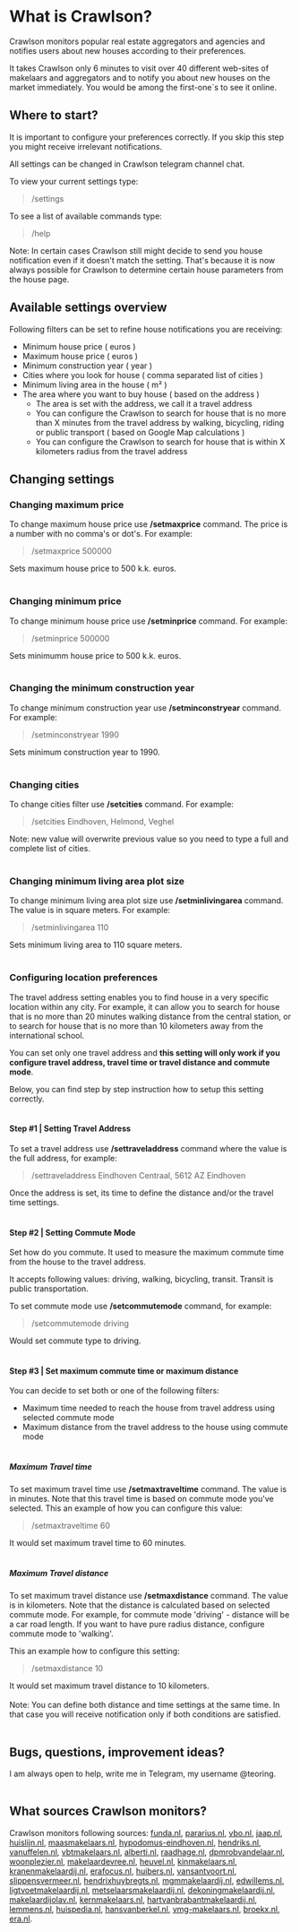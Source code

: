 # What is Crawlson?

Crawlson monitors popular real estate aggregators and agencies and notifies users about new houses according to their preferences. 

It takes Crawlson only 6 minutes to visit over 40 different web-sites of makelaars and aggregators and to notify you about new houses on the market immediately. You would be among the first-one`s to see it online.

## Where to start?
It is important to configure your preferences correctly. If you skip this step you might receive irrelevant notifications.

All settings can be changed in Crawlson telegram channel chat.

 To view your current settings type:
> /settings

To see a list of available commands type:
>/help

Note: In certain cases Crawlson still might decide to send you house notification even if it doesn't match the setting. That's because it is now always possible for Crawlson to determine certain house parameters from the house page.

## Available settings overview
Following filters can be set to refine house notifications you are receiving:

- Minimum house price ( euros )
- Maximum house price ( euros )
- Minimum construction year ( year )
- Cities where you look for house ( comma separated list of cities )
- Minimum living area in the house ( m² )
- The area where you want to buy house ( based on the address )
	- The area is set with the address, we call it a travel address
	- You can configure the Crawlson to search for house that is no more than X minutes from the travel address by walking, bicycling, riding or public transport ( based on Google Map calculations )
	- You can configure the Crawlson to search for house that is within X kilometers radius from the travel address

## Changing settings

### Changing maximum price
To change maximum house price use **/setmaxprice** command.  The price is a number with no comma's or dot's. For example:
>/setmaxprice 500000

Sets maximum house price to 500 k.k. euros.
<br></br>

### Changing minimum price
To change minimum house price use **/setminprice** command.  For example:
>/setminprice 500000

Sets minimumm house price to 500 k.k. euros.
<br></br>


### Changing the minimum construction year

To change minimum construction year use **/setminconstryear** command.  For example:
>/setminconstryear 1990

Sets minimum construction year to 1990.
<br></br>

### Changing cities 

To change cities filter use **/setcities** command. For example:
>/setcities Eindhoven, Helmond, Veghel

Note: new value will overwrite previous value so you need to type a full and complete list of cities.
<br></br>


### Changing minimum living area plot size

To change minimum living area plot size  use **/setminlivingarea** command.  The value is in square meters. For example:
>/setminlivingarea 110

Sets minimum living area to 110 square meters.
<br></br>

### Configuring location preferences
The travel address setting enables you to find house in a very specific location within any city. For example, it can allow you to search for house that is no more than 20 minutes walking distance from the central station, or to search for house that is no more than 10 kilometers away from the international school.

You can set only one travel address and **this setting will only work if you configure travel address, travel time or travel distance and commute mode**.

Below, you can find step by step instruction how to setup this setting correctly.
<br></br>

#### Step #1 | Setting Travel Address
To set a travel address use **/settraveladdress** command where the value is the full address, for example:
>/settraveladdress Eindhoven Centraal, 5612 AZ Eindhoven

Once the address is set, its time to define the distance and/or the travel time settings.
<br></br>

#### Step #2 | Setting Commute Mode
Set how do you commute. It used to measure the maximum commute time from the house to the travel address. 

It accepts following values: driving,  walking, bicycling, transit. Transit is public transportation.

To set commute mode use **/setcommutemode** command, for example:
> /setcommutemode driving

Would set commute type to driving.
<br></br>

#### Step #3 | Set maximum commute time or maximum distance
You can decide to set both or one of the following filters:
- Maximum time needed to reach the house from travel address using selected commute mode
- Maximum distance from the travel address to the house using commute mode
<br></br>

##### Maximum Travel time
To set maximum travel time use **/setmaxtraveltime** command. The value is in minutes. Note that this travel time is based on commute mode you've selected. This an example of how you can configure this value:
> /setmaxtraveltime 60

It  would set maximum travel time to 60  minutes. 
<br></br>
##### Maximum Travel distance
To set maximum travel distance use **/setmaxdistance** command. The value is in kilometers. Note that the distance is calculated based on selected commute mode. For example, for commute mode 'driving' - distance will be a car road length. If you want to have pure radius distance, configure commute mode to 'walking'.

This an example how to configure this setting:
> /setmaxdistance 10

It would set maximum travel distance to 10 kilometers.
<br></br>
Note: You can define both distance and time settings at the same time. In that case you will receive notification only if both conditions are satisfied.
<br></br>

## Bugs, questions, improvement ideas?
I am always open to help, write me in Telegram, my username @teoring.
<br></br>


## What sources Crawlson monitors?
Crawlson monitors following sources: [funda.nl](https://funda.nl/ "https://funda.nl"), [pararius.nl](https://pararius.nl/ "https://pararius.nl"), [vbo.nl](https://vbo.nl/ "https://vbo.nl"), [jaap.nl](https://jaap.nl/ "https://jaap.nl"), [huislijn.nl](https://huislijn.nl/ "https://huislijn.nl"), [maasmakelaars.nl](https://maasmakelaars.nl/ "https://maasmakelaars.nl"), [hypodomus-eindhoven.nl](https://hypodomus-eindhoven.nl/ "https://hypodomus-eindhoven.nl"), [hendriks.nl](https://hendriks.nl/ "https://hendriks.nl"), [vanuffelen.nl](https://vanuffelen.nl/ "https://vanuffelen.nl"), [vbtmakelaars.nl](https://vbtmakelaars.nl/ "https://vbtmakelaars.nl"), [alberti.nl](https://alberti.nl/ "https://alberti.nl"), [raadhage.nl](https://raadhage.nl/ "https://raadhage.nl"), [dpmrobvandelaar.nl](https://dpmrobvandelaar.nl/ "https://dpmrobvandelaar.nl"), [woonplezier.nl](https://woonplezier.nl/ "https://woonplezier.nl"), [makelaardevree.nl](https://makelaardevree.nl/ "https://makelaardevree.nl"), [heuvel.nl](https://heuvel.nl/ "https://heuvel.nl"), [kinmakelaars.nl](https://kinmakelaars.nl/ "https://kinmakelaars.nl"), [kranenmakelaardij.nl](https://kranenmakelaardij.nl/ "https://kranenmakelaardij.nl"), [erafocus.nl](https://erafocus.nl/ "https://erafocus.nl"), [huibers.nl](https://huibers.nl/ "https://huibers.nl"), [vansantvoort.nl](https://vansantvoort.nl/ "https://vansantvoort.nl"), [slippensvermeer.nl](https://slippensvermeer.nl/ "https://slippensvermeer.nl"), [hendrixhuybregts.nl](https://hendrixhuybregts.nl/ "https://hendrixhuybregts.nl"), [mgmmakelaardij.nl](https://mgmmakelaardij.nl/ "https://mgmmakelaardij.nl"), [edwillems.nl](https://edwillems.nl/ "https://edwillems.nl"), [ligtvoetmakelaardij.nl](https://ligtvoetmakelaardij.nl/ "https://ligtvoetmakelaardij.nl"), [metselaarsmakelaardij.nl](https://metselaarsmakelaardij.nl/ "https://metselaarsmakelaardij.nl"), [dekoningmakelaardij.nl](https://dekoningmakelaardij.nl/ "https://dekoningmakelaardij.nl"), [makelaardijolav.nl](https://makelaardijolav.nl/ "https://makelaardijolav.nl"), [kernmakelaars.nl](https://kernmakelaars.nl/ "https://kernmakelaars.nl"), [hartvanbrabantmakelaardij.nl](https://hartvanbrabantmakelaardij.nl/ "https://hartvanbrabantmakelaardij.nl"), [lemmens.nl](https://lemmens.nl/ "https://lemmens.nl"), [huispedia.nl](https://huispedia.nl/ "https://huispedia.nl"), [hansvanberkel.nl](https://hansvanberkel.nl/ "https://hansvanberkel.nl"), [vmg-makelaars.nl](https://vmg-makelaars.nl/ "https://vmg-makelaars.nl"), [broekx.nl](https://broekx.nl/ "https://broekx.nl"), [era.nl](https://era.nl/ "https://era.nl").

